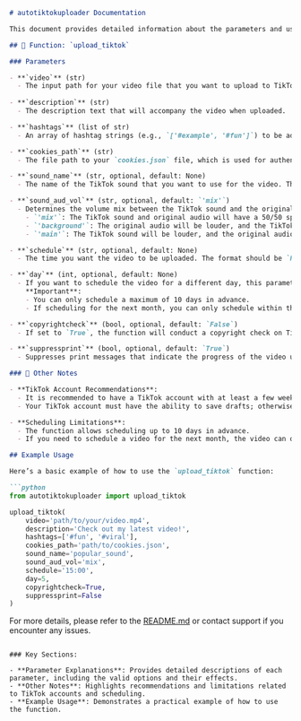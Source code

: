 ```markdown
# autotiktokuploader Documentation

This document provides detailed information about the parameters and usage of the `upload_tiktok` function in the **AutoTikTokUploader** library. The function is designed to automate the process of uploading or scheduling videos to TikTok with additional features such as adding TikTok sounds, hashtags, and conducting copyright checks.

## 📜 Function: `upload_tiktok`

### Parameters

- **`video`** (str)
  - The input path for your video file that you want to upload to TikTok.
  
- **`description`** (str)
  - The description text that will accompany the video when uploaded.

- **`hashtags`** (list of str)
  - An array of hashtag strings (e.g., `['#example', '#fun']`) to be added to the video description.

- **`cookies_path`** (str)
  - The file path to your `cookies.json` file, which is used for authenticating your TikTok account.

- **`sound_name`** (str, optional, default: None)
  - The name of the TikTok sound that you want to use for the video. This sound will be applied during the upload. Defaults to None

- **`sound_aud_vol`** (str, optional, default: `'mix'`)
  - Determines the volume mix between the TikTok sound and the original video audio. Accepts one of the following options:
    - `'mix'`: The TikTok sound and original audio will have a 50/50 split.
    - `'background'`: The original audio will be louder, and the TikTok sound will be faintly heard in the background.
    - `'main'`: The TikTok sound will be louder, and the original audio will be faintly heard in the background.

- **`schedule`** (str, optional, default: None)
  - The time you want the video to be uploaded. The format should be `HH:MM`, and the minute (`MM`) must be a multiple of 5. The scheduled time must be at least 15 minutes later than the current local time (unless scheduling for a different day). The time should be in your local time zone.

- **`day`** (int, optional, default: None)
  - If you want to schedule the video for a different day, this parameter specifies the day of the current month on which to upload the video. i.e: If current day is Sept 3rd, day=5 will upload video on Sept 5th 
    **Important**:
    - You can only schedule a maximum of 10 days in advance.
    - If scheduling for the next month, you can only schedule within the first 5 days of the next month (as long as they are also within 10 days of the current date). i.e: If current day is Sept 30th, day=5 will upload on Oct 5th, 6 WILL NOT WORK.

- **`copyrightcheck`** (bool, optional, default: `False`)
  - If set to `True`, the function will conduct a copyright check on TikTok before uploading. If the check fails, the video will be saved as a draft, and the code execution will stop.

- **`suppressprint`** (bool, optional, default: `True`)
  - Suppresses print messages that indicate the progress of the video upload. It is recommended to set this to `False` when first running the code to see progress and ensure everything works correctly.

### 📝 Other Notes

- **TikTok Account Recommendations**:
  - It is recommended to have a TikTok account with at least a few weeks of cookies built up for the best results.
  - Your TikTok account must have the ability to save drafts; otherwise, the code may not work correctly.

- **Scheduling Limitations**:
  - The function allows scheduling up to 10 days in advance.
  - If you need to schedule a video for the next month, the video can only be uploaded within the first 5 days of that month (as long as these days are within 10 days from the current date).

## Example Usage

Here’s a basic example of how to use the `upload_tiktok` function:

```python
from autotiktokuploader import upload_tiktok

upload_tiktok(
    video='path/to/your/video.mp4',
    description='Check out my latest video!',
    hashtags=['#fun', '#viral'],
    cookies_path='path/to/cookies.json',
    sound_name='popular_sound',
    sound_aud_vol='mix',
    schedule='15:00',
    day=5,
    copyrightcheck=True,
    suppressprint=False
)
```

For more details, please refer to the [README.md](README.md) or contact support if you encounter any issues.
```

### Key Sections:

- **Parameter Explanations**: Provides detailed descriptions of each parameter, including the valid options and their effects.
- **Other Notes**: Highlights recommendations and limitations related to TikTok accounts and scheduling.
- **Example Usage**: Demonstrates a practical example of how to use the function.